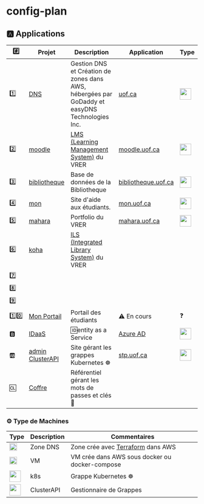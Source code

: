 # config-plan



## :a: Applications

| :hash: | Projet                                                                             | Description                                          | Application | Type | 
|--------|------------------------------------------------------------------------------------|------------------------------------------------------|-------------|----|
| :one:  | [DNS](https://github.com/uontario/config-dns)                                      | Gestion DNS et Création de zones dans AWS, hébergées par GoDaddy et easyDNS Technologies Inc. | [uof.ca](https://ca.godaddy.com/whois/results.aspx?checkAvail=1&domain=uof.ca) | <img src="https://img.icons8.com/offices/30/000000/dns.png" width=30 height=30 /> |
| :two:  | [moodle](https://github.com/uontario/config-grain-moodle)             | [LMS (Learning Management System)](https://github.com/uontario/LMS) du VRER             | [moodle.uof.ca](https://moodle.uof.ca) | <img src="https://img.icons8.com/clouds/100/000000/server.png" width=30 height=30 /> |
| :three:| [bibliotheque](https://github.com/uontario/src-bibliotheque) | Base de données de la Bibliotheque                   | [bibliotheque.uof.ca](https://bibliotheque.uof.ca) | <img src="https://img.icons8.com/external-flaticons-lineal-color-flat-icons/64/000000/external-database-data-analytics-flaticons-lineal-color-flat-icons-4.png" width=30 height=30 /> |
| :four:| [mon](https://github.com/uontario/src-mon)                    | Site d'aide aux étudiants.                           | [mon.uof.ca](https://mon.uof.ca) | <img src="https://img.icons8.com/clouds/100/000000/server.png" width=30 height=30 /> |
| :five:| [mahara](https://github.com/uontario/config-grain-mahara)              | Portfolio du VRER                                    | [mahara.uof.ca](https://mahara.uof.ca) | <img src="https://img.icons8.com/clouds/100/000000/server.png" width=30 height=30 /> |
| :six:| [koha](https://github.com/uontario/config-grain-koha)             | [ILS (Integrated Library System)](https://github.com/uontario/ILS) du VRER             |||
| :seven:| |||
| :eight:| |||
| :nine:| |||
| :one::zero:| [Mon Portail](https://github.com/uontario/config-grain-mon-portail) | Portail des étudiants| :warning: En cours | :question: | 
| :b: | [IDaaS](https://github.com/uontario/IDaaS)      | :id:entity as a Service  | [Azure AD](https://portal.azure.com) | <img src="https://img.icons8.com/external-flat-geotatah/64/000000/external-identity-sensorization-of-things-flat-flat-geotatah.png" width=30 height=30 />  |
| :ab:| [admin ClusterAPI](https://github.com/uontario/config-grappe-admin)      | Site gérant les grappes Kubernetes :wheel_of_dharma:  | [stp.uof.ca](https://stp.uof.ca) | <img src="https://img.icons8.com/external-prettycons-flat-prettycons/47/000000/external-lan-technology-prettycons-flat-prettycons.png" width=30 height=30 /> |
| :cl:| [Coffre](https://github.com/uontario/config-coffre)            | Référentiel gérant les mots de passes et clés :key:  |   |  |




### :gear: Type de Machines
| Type | Description | Commentaires |
|------|-------------|--------------|
|  <img src="https://img.icons8.com/offices/30/000000/dns.png" width=20 height=20 />   | Zone DNS | Zone crée avec [Terraform](https://www.terraform.io) dans AWS | 
| <img src="https://img.icons8.com/clouds/100/000000/server.png" width=20 height=20 /> | VM | VM crée dans AWS sous docker ou docker-compose |
| <img src="https://img.icons8.com/external-flaticons-lineal-color-flat-icons/64/000000/external-database-data-analytics-flaticons-lineal-color-flat-icons-4.png" width=30 height=30 /> | k8s | Grappe Kubernetes :wheel_of_dharma: |
| <img src="https://img.icons8.com/external-prettycons-flat-prettycons/47/000000/external-lan-technology-prettycons-flat-prettycons.png" width=30 height=30/> | ClusterAPI | Gestionnaire de Grappes |
